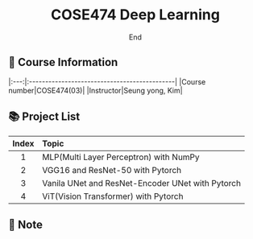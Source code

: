 # <div align="center"> COSE474 Deep Learning </div>

<div align="center"> End </div>

## 🤗 Course Information
|:---:|:---------------------------------------------|
|Course number|COSE474(03)|
|Instructor|Seung yong, Kim|

## 📚 Project List
|Index|Topic|
|:---:|:---------------------------------------------|
|1    |MLP(Multi Layer Perceptron) with NumPy|
|2    |VGG16 and ResNet-50 with Pytorch|
|3    |Vanila UNet and ResNet-Encoder UNet with Pytorch|
|4    |ViT(Vision Transformer) with Pytorch|

## 🔔 Note

